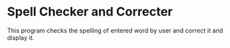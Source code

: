 # Spell Checker and Correcter
 This program checks the spelling of entered word by user and correct it and display it.
